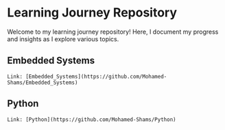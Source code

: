 # Learning Journey Repository

Welcome to my learning journey repository! Here, I document my progress and insights as I explore various topics.

## Embedded Systems
    Link: [Embedded_Systems](https://github.com/Mohamed-Shams/Embedded_Systems)

## Python
    Link: [Python](https://github.com/Mohamed-Shams/Python)
